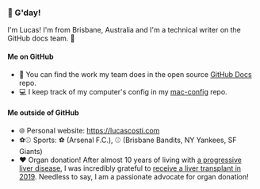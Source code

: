 ### 👋 G'day! 

I'm Lucas! I'm from Brisbane, Australia and I'm a technical writer on the GitHub docs team. 📝

#### Me on GitHub

* 🏢 You can find the work my team does in the open source [GitHub Docs](https://github.com/github/docs) repo. 
* 💻 I keep track of my computer's config in my [mac-config](https://github.com/lucascosti/mac-config) repo.

#### Me outside of GitHub

* 🌐 Personal website: https://lucascosti.com
* ⚽️⚾️ Sports: ⚽️ (Arsenal F.C.), ⚾️ (Brisbane Bandits, NY Yankees, SF Giants)
* ❤️ Organ donation! After almost 10 years of living with [a progressive liver disease](https://en.wikipedia.org/wiki/Primary_sclerosing_cholangitis), I was incredibly grateful to [receive a liver transplant in 2019](https://lucascosti.com/blog/2019/07/transplant-life-changing-event/). Needless to say, I am a passionate advocate for organ donation! 
